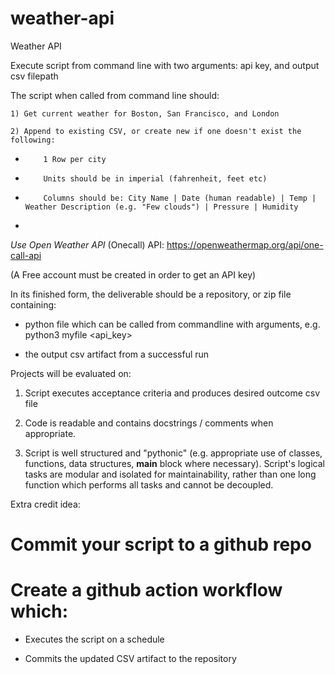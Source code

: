 # weather-api
Weather API


Execute script from command line with two arguments: api key, and output csv filepath

The script when called from command line should:

    1) Get current weather for Boston, San Francisco, and London

    2) Append to existing CSV, or create new if one doesn't exist the following:

*         1 Row per city

*         Units should be in imperial (fahrenheit, feet etc)

*         Columns should be: City Name | Date (human readable) | Temp | Weather Description (e.g. "Few clouds") | Pressure | Humidity

*

*Use Open Weather API* (Onecall) API: https://openweathermap.org/api/one-call-api

(A Free account must be created in order to get an API key)

 

In its finished form, the deliverable should be a repository, or zip file containing:

- python file which can be called from commandline with arguments, e.g. python3 myfile <api_key> <csv filepath>

- the output csv artifact from a successful run

 

Projects will be evaluated on:

1) Script executes acceptance criteria and produces desired outcome csv file

2) Code is readable and contains docstrings / comments when appropriate.

3) Script is well structured and "pythonic"  (e.g. appropriate use of classes, functions, data structures, __main__ block where necessary).  Script's logical tasks are modular and isolated for maintainability, rather than one long function which performs all tasks and cannot be decoupled.

 

Extra credit idea:

# Commit your script to a github repo

# Create a github action workflow which:

* Executes the script on a schedule

* Commits the updated CSV artifact to the repository
